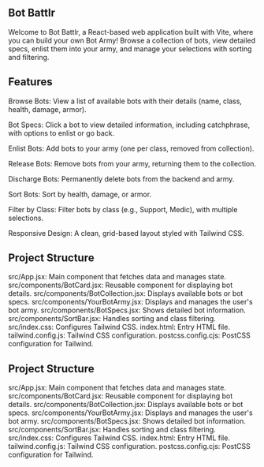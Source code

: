 ## Bot Battlr

Welcome to Bot Battlr, a React-based web application built with Vite, where you can build your own Bot Army! Browse a collection of bots, view detailed specs, enlist them into your army, and manage your selections with sorting and filtering.

 ## Features
Browse Bots: View a list of available bots with their details (name, class, health, damage, armor).

Bot Specs: Click a bot to view detailed information, including catchphrase, with options to enlist or go back.

Enlist Bots: Add bots to your army (one per class, removed from collection).

Release Bots: Remove bots from your army, returning them to the collection.

Discharge Bots: Permanently delete bots from the backend and army.

Sort Bots: Sort by health, damage, or armor.

Filter by Class: Filter bots by class (e.g., Support, Medic), with multiple selections.

Responsive Design: A clean, grid-based layout styled with Tailwind CSS.

 ## Project Structure
src/App.jsx: Main component that fetches data and manages state.
src/components/BotCard.jsx: Reusable component for displaying bot details.
src/components/BotCollection.jsx: Displays available bots or bot specs.
src/components/YourBotArmy.jsx: Displays and manages the user's bot army.
src/components/BotSpecs.jsx: Shows detailed bot information.
src/components/SortBar.jsx: Handles sorting and class filtering.
src/index.css: Configures Tailwind CSS.
index.html: Entry HTML file.
tailwind.config.js: Tailwind CSS configuration.
postcss.config.cjs: PostCSS configuration for Tailwind.
## Project Structure
src/App.jsx: Main component that fetches data and manages state.
src/components/BotCard.jsx: Reusable component for displaying bot details.
src/components/BotCollection.jsx: Displays available bots or bot specs.
src/components/YourBotArmy.jsx: Displays and manages the user's bot army.
src/components/BotSpecs.jsx: Shows detailed bot information.
src/components/SortBar.jsx: Handles sorting and class filtering.
src/index.css: Configures Tailwind CSS.
index.html: Entry HTML file.
tailwind.config.js: Tailwind CSS configuration.
postcss.config.cjs: PostCSS configuration for Tailwind.
